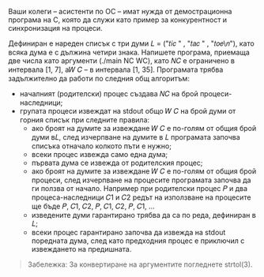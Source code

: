 Ваши колеги – асистенти по ОС – имат нужда от демострационна програма на C, която да служи като
пример за конкурентност и синхронизация на процеси.


Дефиниран е нареден списък с три думи 𝐿 = ("𝑡𝑖𝑐 " , "𝑡𝑎𝑐 " , "𝑡𝑜𝑒\𝑛"), като всяка дума е с дължина
четири знака. Напишете програма, приемаща две числа като аргументи (./main NC WC), като 𝑁𝐶 е
ограничено в интервала [1, 7], а𝑊 𝐶 – в интервала [1, 35]. Програмата трябва задължително да работи
по следния общ алгоритъм:
* началният (родителски) процес създава 𝑁𝐶 на брой процеси-наследници;
* групата процеси извеждат на stdout общо 𝑊 𝐶 на брой думи от горния списък при следните правила:
  * ако броят на думите за извеждане 𝑊 𝐶 е по-голям от общия брой думи в𝐿, след изчерпване на думите в 𝐿 програмата започва списъка отначало колкото пъти е нужно;
  * всеки процес извежда само една дума;
  * първата дума се извежда от родителския процес;
  * ако броят на думите за извеждане 𝑊 𝐶 е по-голям от общия брой процеси, след изчерпване на процесите програмата започва да ги ползва от начало. Например при родителски процес 𝑃 и два процеса-наследници 𝐶1 и 𝐶2 редът на използване на процесите ще бъде 𝑃, 𝐶1, 𝐶2, 𝑃, 𝐶1, 𝐶2, 𝑃, 𝐶1, ...
  * изведените думи гарантирано трябва да са по реда, дефиниран в 𝐿;
  * всеки процес гарантирано започва да извежда на stdout поредната дума, след като предходния процес е приключил с извеждането на предишната.

> Забележка: За конвертиране на аргументите погледнете strtol(3).
